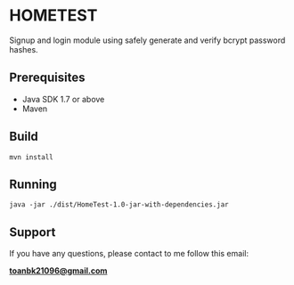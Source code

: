 # HOMETEST

Signup and login module using safely generate and verify bcrypt password hashes.

## Prerequisites

- Java SDK 1.7 or above
- Maven

## Build

```
mvn install
```

## Running

```
java -jar ./dist/HomeTest-1.0-jar-with-dependencies.jar
```

## Support

If you have any questions, please contact to me follow this email:

**toanbk21096@gmail.com**
